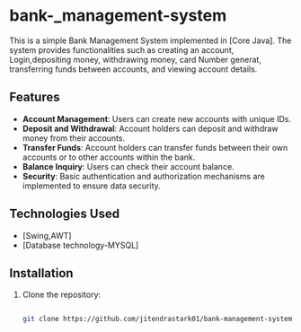 # bank-_management-system

This is a simple Bank Management System implemented in [Core Java]. The system provides functionalities such as creating an account, Login,depositing money, withdrawing money, card Number generat, transferring funds between accounts, and viewing account details.

## Features

- **Account Management**: Users can create new accounts with unique IDs.
- **Deposit and Withdrawal**: Account holders can deposit and withdraw money from their accounts.
- **Transfer Funds**: Account holders can transfer funds between their own accounts or to other accounts within the bank.
- **Balance Inquiry**: Users can check their account balance.
- **Security**: Basic authentication and authorization mechanisms are implemented to ensure data security.

## Technologies Used

- [Swing,AWT]
- [Database technology-MYSQL]

## Installation

1. Clone the repository:

   ```bash
   
   git clone https://github.com/jitendrastark01/bank-management-system.git
   
